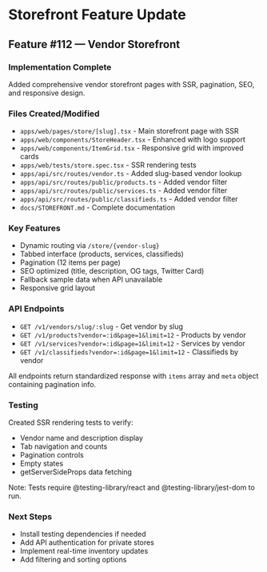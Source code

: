 # Storefront Feature Update

## Feature #112 — Vendor Storefront

### Implementation Complete

Added comprehensive vendor storefront pages with SSR, pagination, SEO, and responsive design.

### Files Created/Modified

- `apps/web/pages/store/[slug].tsx` - Main storefront page with SSR
- `apps/web/components/StoreHeader.tsx` - Enhanced with logo support
- `apps/web/components/ItemGrid.tsx` - Responsive grid with improved cards
- `apps/web/tests/store.spec.tsx` - SSR rendering tests
- `apps/api/src/routes/vendor.ts` - Added slug-based vendor lookup
- `apps/api/src/routes/public/products.ts` - Added vendor filter
- `apps/api/src/routes/public/services.ts` - Added vendor filter
- `apps/api/src/routes/public/classifieds.ts` - Added vendor filter
- `docs/STOREFRONT.md` - Complete documentation

### Key Features

- Dynamic routing via `/store/{vendor-slug}`
- Tabbed interface (products, services, classifieds)
- Pagination (12 items per page)
- SEO optimized (title, description, OG tags, Twitter Card)
- Fallback sample data when API unavailable
- Responsive grid layout

### API Endpoints

- `GET /v1/vendors/slug/:slug` - Get vendor by slug
- `GET /v1/products?vendor=:id&page=1&limit=12` - Products by vendor
- `GET /v1/services?vendor=:id&page=1&limit=12` - Services by vendor
- `GET /v1/classifieds?vendor=:id&page=1&limit=12` - Classifieds by vendor

All endpoints return standardized response with `items` array and `meta` object containing pagination info.

### Testing

Created SSR rendering tests to verify:

- Vendor name and description display
- Tab navigation and counts
- Pagination controls
- Empty states
- getServerSideProps data fetching

Note: Tests require @testing-library/react and @testing-library/jest-dom to run.

### Next Steps

- Install testing dependencies if needed
- Add API authentication for private stores
- Implement real-time inventory updates
- Add filtering and sorting options

